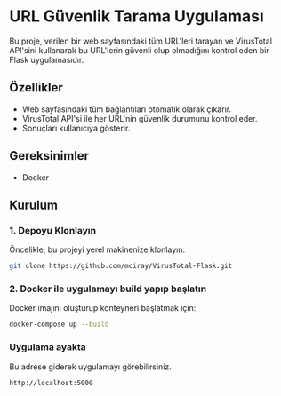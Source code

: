 # URL Güvenlik Tarama Uygulaması

Bu proje, verilen bir web sayfasındaki tüm URL'leri tarayan ve VirusTotal API'sini kullanarak bu URL'lerin güvenli olup olmadığını kontrol eden bir Flask uygulamasıdır.

## Özellikler

- Web sayfasındaki tüm bağlantıları otomatik olarak çıkarır.
- VirusTotal API'si ile her URL'nin güvenlik durumunu kontrol eder.
- Sonuçları kullanıcıya gösterir.

## Gereksinimler

- Docker

## Kurulum

### 1. Depoyu Klonlayın

Öncelikle, bu projeyi yerel makinenize klonlayın:

```bash
git clone https://github.com/mciray/VirusTotal-Flask.git

```
### 2. Docker ile uygulamayı build yapıp başlatın

Docker imajını oluşturup konteyneri başlatmak için:

```bash
docker-compose up --build

```

### Uygulama ayakta

Bu adrese giderek uygulamayı görebilirsiniz.

```bash
http://localhost:5000

```

